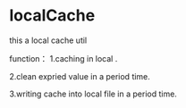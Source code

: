 # localCache
this a local cache util

function：
1.caching in local .

2.clean expried value in a period time.

3.writing cache into local file in a period time.

